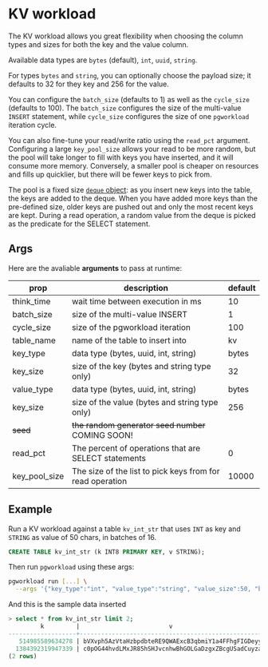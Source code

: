 # KV workload

The KV workload allows you great flexibility when choosing the column types and sizes for both the key and the value column.

Available data types are `bytes` (default), `int`, `uuid`, `string`.

For types `bytes` and `string`, you can optionally choose the payload size; it defaults to 32 for they key and 256 for the value.

You can configure the `batch_size` (defaults to 1) as well as the `cycle_size` (defaults to 100).
The `batch_size` configures the size of the multi-value `INSERT` statement, while `cycle_size` configures the size of one `pgworkload` iteration cycle.

You can also fine-tune your read/write ratio using the `read_pct` argument.
Configuring a large `key_pool_size` allows your read to be more random, but the pool will take longer to fill with keys you have inserted, and it will consume more memory.
Conversely, a smaller pool is cheaper on resources and fills up quicklier, but there will be fewer keys to pick from.

The pool is a fixed size [`deque` object](https://docs.python.org/3/library/collections.html#collections.deque): as you insert new keys into the table, the keys are added to the deque.
When you have added more keys than the pre-defined size, older keys are pushed out and only the most recent keys are kept.
During a read operation, a random value from the deque is picked as the predicate for the SELECT statement.

## Args

Here are the avaliable **arguments** to pass at runtime:

| prop          | description                                                | default |
| ------------- | ---------------------------------------------------------- | ------- |
| think_time    | wait time between execution in ms                          | 10      |
| batch_size    | size of the multi-value INSERT                             | 1       |
| cycle_size    | size of the pgworkload iteration                           | 100     |
| table_name    | name of the table to insert into                           | kv      |
| key_type      | data type (bytes, uuid, int, string)                       | bytes   |
| key_size      | size of the key (bytes and string type only)               | 32      |
| value_type    | data type (bytes, uuid, int, string)                       | bytes   |
| key_size      | size of the value (bytes and string type only)             | 256     |
| ~~seed~~      | ~~the random generator seed number~~  COMING SOON!         |         |
| read_pct      | The percent of operations that are SELECT statements       | 0       |
| key_pool_size | The size of the list to pick keys from for read operation  | 10000   |

## Example

Run a KV workload against a table `kv_int_str` that uses `INT` as key and `STRING` as value of 50 chars, in batches of 16.

```sql
CREATE TABLE kv_int_str (k INT8 PRIMARY KEY, v STRING);
```

Then run `pgworkload` using these args:

```bash
pgworkload run [...] \
  --args '{"key_type":"int", "value_type":"string", "value_size":50, "batch_size":16, "table_name":"kv_int_str"}'
```

And this is the sample data inserted

```sql
> select * from kv_int_str limit 2;                                                                          
         k         |                         v
-------------------+-----------------------------------------------------
   514985589634278 | bVXvph5AzVtaHzbpdbteRE9QWAExcB3qbmiY1a4FFhgFIGDeyy
  1384392319947339 | c0pOG44hvdLMxJR85hSHJvcnhwBhGOLGaDzgxZBcgUSadCuyza
(2 rows)
```
